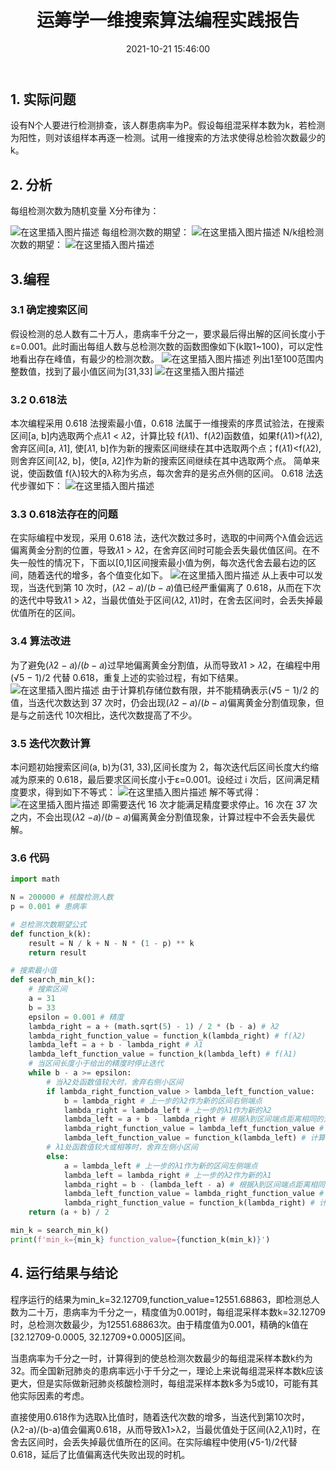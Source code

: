 ﻿---
title: 运筹学一维搜索算法编程实践报告
date: 2021-10-21 15:46:00
reward: true
tags: 运筹学
---

## 1. 实际问题
设有N个人要进行检测排查，该人群患病率为P。假设每组混采样本数为k，若检测为阳性，则对该组样本再逐一检测。试用一维搜索的方法求使得总检验次数最少的k。
## 2. 分析
每组检测次数为随机变量 X分布律为：
<!-- more -->
![在这里插入图片描述](https://img-blog.csdnimg.cn/6e137f9518054e0da3c1b2560f92a383.png)
每组检测次数的期望：
![在这里插入图片描述](https://img-blog.csdnimg.cn/bd98a83eaa5d4368a1bb8338e4b9e605.png)
N/k组检测次数的期望：
![在这里插入图片描述](https://img-blog.csdnimg.cn/25a925bb937e48cd82a1c52a8976017f.png)
## 3.编程
### 3.1 确定搜索区间
假设检测的总人数有二十万人，患病率千分之一，要求最后得出解的区间长度小于ε=0.001。此时画出每组人数与总检测次数的函数图像如下(k取1~100)，可以定性地看出存在峰值，有最少的检测次数。
![在这里插入图片描述](https://img-blog.csdnimg.cn/0266d2d7b14243e7949b2547d0555dd8.png?x-oss-process=image/watermark,type_ZHJvaWRzYW5zZmFsbGJhY2s,shadow_50,text_Q1NETiBA5rC055S16LS55ZiO5ZiO,size_13,color_FFFFFF,t_70,g_se,x_16)
列出1至100范围内整数值，找到了最小值区间为[31,33]
![在这里插入图片描述](https://img-blog.csdnimg.cn/6e37ab15022d4941b9569be442638cae.png)
### 3.2 0.618法
本次编程采用 0.618 法搜索最小值，0.618 法属于一维搜索的序贯试验法，在搜索区间[a, b]内选取两个点𝜆1 < 𝜆2，计算比较 f(𝜆1)、f(𝜆2)函数值，如果f(𝜆1)>f(𝜆2),舍弃区间[a, 𝜆1], 使[𝜆1, b]作为新的搜索区间继续在其中选取两个点；f(𝜆1)<f(𝜆2),则舍弃区间[𝜆2, b]，使[a, 𝜆2]作为新的搜索区间继续在其中选取两个点。
简单来说，使函数值 f(λ)较大的λ称为劣点，每次舍弃的是劣点外侧的区间。
0.618 法迭代步骤如下：
![在这里插入图片描述](https://img-blog.csdnimg.cn/e526eff4ec0149a8b0e771983a6e90b6.png?x-oss-process=image/watermark,type_ZHJvaWRzYW5zZmFsbGJhY2s,shadow_50,text_Q1NETiBA5rC055S16LS55ZiO5ZiO,size_14,color_FFFFFF,t_70,g_se,x_16)

### 3.3 0.618法存在的问题
在实际编程中发现，采用 0.618 法，迭代次数过多时，选取的中间两个λ值会远远偏离黄金分割的位置，导致𝜆1 > 𝜆2，在舍弃区间时可能会丢失最优值区间。在不失一般性的情况下，下面以[0,1]区间搜索最小值为例，每次迭代舍去最右边的区间，随着迭代的增多，各个值变化如下。
![在这里插入图片描述](https://img-blog.csdnimg.cn/78b23e70493c4fe8b4156720607b1968.png?x-oss-process=image/watermark,type_ZHJvaWRzYW5zZmFsbGJhY2s,shadow_50,text_Q1NETiBA5rC055S16LS55ZiO5ZiO,size_20,color_FFFFFF,t_70,g_se,x_16)
从上表中可以发现，当迭代到第 10 次时，(𝜆2 − 𝑎)/(𝑏 − 𝑎)值已经严重偏离了 0.618，从而在下次的迭代中导致𝜆1 > 𝜆2，当最优值处于区间(𝜆2, 𝜆1)时，在舍去区间时，会丢失掉最优值所在的区间。

### 3.4 算法改进
为了避免(𝜆2 − 𝑎)/(𝑏 − 𝑎)过早地偏离黄金分割值，从而导致𝜆1 > 𝜆2，在编程中用(√5 − 1)/2 代替 0.618，重复上述的实验过程，有如下结果。
![在这里插入图片描述](https://img-blog.csdnimg.cn/ed4597c0fdcc4ba5a39ae0c8d61a4222.png?x-oss-process=image/watermark,type_ZHJvaWRzYW5zZmFsbGJhY2s,shadow_50,text_Q1NETiBA5rC055S16LS55ZiO5ZiO,size_20,color_FFFFFF,t_70,g_se,x_16)
由于计算机存储位数有限，并不能精确表示(√5 − 1)/2 的值，当迭代次数达到 37 次时，仍会出现(𝜆2 − 𝑎)/(𝑏 − 𝑎)偏离黄金分割值现象，但是与之前迭代 10次相比，迭代次数提高了不少。
### 3.5 迭代次数计算
本问题初始搜索区间(a, b)为(31, 33),区间长度为 2，每次迭代后区间长度大约缩减为原来的 0.618，最后要求区间长度小于ε=0.001。设经过 i 次后，区间满足精度要求，得到如下不等式：
![在这里插入图片描述](https://img-blog.csdnimg.cn/d1292df67dfb4f7e9f1b8bf40efd1c67.png)
解不等式得：
![在这里插入图片描述](https://img-blog.csdnimg.cn/8846ca5270344a90b30f30d0519ea8af.png)
即需要迭代 16 次才能满足精度要求停止。16 次在 37 次之内，不会出现(𝜆2 −𝑎)/(𝑏 − 𝑎)偏离黄金分割值现象，计算过程中不会丢失最优解。

### 3.6 代码
```python
import math

N = 200000 # 核酸检测人数
p = 0.001 # 患病率

# 总检测次数期望公式
def function_k(k):
    result = N / k + N - N * (1 - p) ** k
    return result

# 搜索最小值
def search_min_k():
    # 搜索区间
    a = 31
    b = 33
    epsilon = 0.001 # 精度
    lambda_right = a + (math.sqrt(5) - 1) / 2 * (b - a) # λ2
    lambda_right_function_value = function_k(lambda_right) # f(λ2)
    lambda_left = a + b - lambda_right # λ1
    lambda_left_function_value = function_k(lambda_left) # f(λ1)
    # 当区间长度小于给出的精度时停止迭代
    while b - a >= epsilon:
        # 当λ2处函数值较大时，舍弃右侧小区间
        if lambda_right_function_value > lambda_left_function_value:
            b = lambda_right # 上一步的λ2作为新的区间右侧端点
            lambda_right = lambda_left # 上一步的λ1作为新的λ2
            lambda_left = a + b - lambda_right # 根据λ到区间端点距离相同的对称性质计算新的λ1
            lambda_right_function_value = lambda_left_function_value # 上一步的λ1处函数值作为新的λ2处函数值
            lambda_left_function_value = function_k(lambda_left) # 计算新的λ1函数值
        # λ1处函数值较大或相等时，舍弃左侧小区间
        else:
            a = lambda_left # 上一步的λ1作为新的区间左侧端点
            lambda_left = lambda_right # 上一步的λ2作为新的λ1
            lambda_right = b - (lambda_left - a) # 根据λ到区间端点距离相同的对称性质计算新的λ1
            lambda_left_function_value = lambda_right_function_value # 上一步的λ2处函数值作为新的λ1处函数值
            lambda_right_function_value = function_k(lambda_right) # 计算新的λ2函数值
    return (a + b) / 2

min_k = search_min_k()
print(f'min_k={min_k} function_value={function_k(min_k)}')

```
## 4. 运行结果与结论
程序运行的结果为min_k=32.12709,function_value=12551.68863，即检测总人数为二十万，患病率为千分之一，精度值为0.001时，每组混采样本数k=32.12709时，总检测次数最少，为12551.68863次。由于精度值为0.001，精确的k值在[32.12709-0.0005, 32.12709+0.0005]区间。

当患病率为千分之一时，计算得到的使总检测次数最少的每组混采样本数k约为32。而全国新冠肺炎的患病率远小于千分之一，理论上来说每组混采样本数k应该更大，但是实际做新冠肺炎核酸检测时，每组混采样本数k多为5或10，可能有其他实际因素的考虑。

直接使用0.618作为选取λ比值时，随着迭代次数的增多，当迭代到第10次时，(λ2-a)/(b-a)值会偏离0.618，从而导致λ1>λ2，当最优值处于区间(λ2,λ1)时，在舍去区间时，会丢失掉最优值所在的区间。在实际编程中使用(√5-1)/2代替0.618，延后了比值偏离迭代失败出现的时机。

